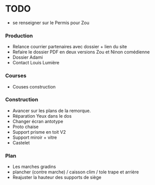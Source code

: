 # TODO

- se renseigner sur le Permis pour Zou

### Production

- Relance courrier partenaires avec dossier + lien du site
- Refaire le dossier PDF en deux versions Zou et Ninon comédienne
- Dossier Adami
- Contact Louis Lumière

### Courses

- Couses construction

### Construction

- Avancer sur les plans de la remorque.
- Réparation Yeux dans le dos
- Changer écran antotype
- Proto chaise
- Support prisme en toit V2
- Support miroir + vitre
- Castelet

### Plan

- Les marches gradins
- plancher (contre marche) / caisson clim / tole trape et arrière
- Reajuster la hauteur des supports de siège

